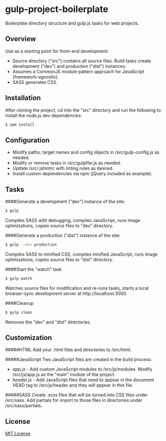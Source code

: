 # gulp-project-boilerplate
Boilerplate directory structure and gulp.js tasks for web projects.

## Overview
Use as a starting point for front-end development.  
* Source directory ("src") contains all source files.  Build tasks create development ("dev") and production ("dist") instances.  
* Assumes a CommonJS module pattern approach for JavaScript (framework-agnostic).
* SASS generates CSS.

## Installation
After cloning the project, cd into the "src" directory and run the following to install the node.js dev dependencies:
```sh
$ npm install
```

## Configuration
* Modify paths, target names and config objects in /src/gulp-config.js as needed. 
* Modify or remove tasks in /src/gulpfile.js as needed.
* Update /src/.jshintrc with linting rules as desired.
* Install custom dependencies via npm (jQuery included as example).

## Tasks
####Generate a development ("dev") instance of the site:
```sh
$ gulp
```
Compiles SASS with debugging, compiles JavaScript, runs image optimizations, copies source files to "dev" directory.

####Generate a production ("dist") instance of the site:
```sh
$ gulp --env production
```
Compiles SASS to minified CSS, compiles minified JavaScript, runs image optimizations, copies source files to "dist" directory.

####Start the "watch" task
```sh
$ gulp watch
```
Watches source files for modification and re-runs tasks, starts a local browser-sync development server at http://localhost:3000.

####Cleanup
```sh
$ gulp clean
```
Removes the "dev" and "dist" directories.

## Customization

#####HTML
Add your .html files and directories to /src/html.

#####JavaScript
Two JavaScript files are created in the build process:
* *app.js* - Add custom JavaScript modules to /src/js/modules.  Modify /src/js/app.js as the "main" module of the project.
* *header.js* - Add JavaScript files that need to appear in the document HEAD tag to /src/js/header and they will appear in this file.

#####SASS
Create .scss files that will be turned into CSS files under /src/sass.  Add partials for import to those files in directories under /src/sass/partials.

## License

[MIT License](http://opensource.org/licenses/MIT)
